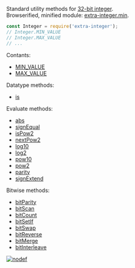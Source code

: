 Standard utility methods for [32-bit integer].<br>
Browserified, minified module: [extra-integer.min].

```javascript
const Integer = require('extra-integer');
// Integer.MIN_VALUE
// Integer.MAX_VALUE
// ...
```

Contants:
- [MIN_VALUE](https://www.npmjs.com/package/@extra-integer/min-value)
- [MAX_VALUE](https://www.npmjs.com/package/@extra-integer/max-value)

Datatype methods:
- [is](https://www.npmjs.com/package/@extra-integer/is)

Evaluate methods:
- [abs](https://www.npmjs.com/package/@extra-integer/abs)
- [signEqual](https://www.npmjs.com/package/@extra-integer/sign-equal)
- [isPow2](https://www.npmjs.com/package/@extra-integer/is-pow2)
- [nextPow2](https://www.npmjs.com/package/@extra-integer/next-pow2)
- [log10](https://www.npmjs.com/package/@extra-integer/log10)
- [log2](https://www.npmjs.com/package/@extra-integer/log2)
- [pow10](https://www.npmjs.com/package/@extra-integer/pow10)
- [pow2](https://www.npmjs.com/package/@extra-integer/pow2)
- [parity](https://www.npmjs.com/package/@extra-integer/parity)
- [signExtend](https://www.npmjs.com/package/@extra-integer/sign-extend)

Bitwise methods:
- [bitParity](https://www.npmjs.com/package/@extra-integer/bit-parity)
- [bitScan](https://www.npmjs.com/package/@extra-integer/bit-scan)
- [bitCount](https://www.npmjs.com/package/@extra-integer/bit-count)
- [bitSetIf](https://www.npmjs.com/package/@extra-integer/bit-set-if)
- [bitSwap](https://www.npmjs.com/package/@extra-integer/bit-swap)
- [bitReverse](https://www.npmjs.com/package/@extra-integer/bit-reverse)
- [bitMerge](https://www.npmjs.com/package/@extra-integer/bit-merge)
- [bitInterleave](https://www.npmjs.com/package/@extra-integer/bit-interleave)


[![nodef](https://i.imgur.com/toEbRv5.jpg)](https://nodef.github.io)

[32-bit integer]: https://developer.mozilla.org/en-US/docs/Web/JavaScript/Reference/Operators/Bitwise_Operators
[extra-integer.min]: https://www.npmjs.com/package/extra-integer.min
